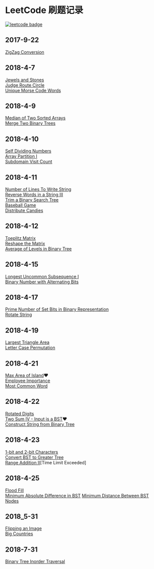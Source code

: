 # LeetCode 刷题记录
[![leetcode badge](https://leetcode-badge.chyroc.cn/?name=CHINA_Scy)](https://leetcode.com/china_scy/)
## 2017-9-22 
[ZigZag Conversion](https://leetcode.com/problems/zigzag-conversion/description/)
## 2018-4-7 
[Jewels and Stones](https://leetcode.com/problems/jewels-and-stones/description//)  
[Judge Route Circle](https://leetcode.com/problems/judge-route-circle/description/)  
[Unique Morse Code Words](https://leetcode.com/problems/unique-morse-code-words/description/)    
## 2018-4-9  
[Median of Two Sorted Arrays](https://leetcode.com/problems/median-of-two-sorted-arrays/description/)  
[Merge Two Binary Trees](https://leetcode.com/problems/merge-two-binary-trees/description/)  
## 2018-4-10
[Self Dividing Numbers](https://leetcode.com/problems/self-dividing-numbers/description/)  
[Array Partition I](https://leetcode.com/problems/array-partition-i/description/)  
[Subdomain Visit Count](https://leetcode.com/problems/subdomain-visit-count/description/)  
## 2018-4-11   
[Number of Lines To Write String](https://leetcode.com/problems/number-of-lines-to-write-string/description/)  
[Reverse Words in a String III](https://leetcode.com/problems/reverse-words-in-a-string-iii/description/)  
[Trim a Binary Search Tree](https://leetcode.com/problems/trim-a-binary-search-tree/description/)  
[Baseball Game](https://leetcode.com/problems/baseball-game/description/)  
[Distribute Candies](https://leetcode.com/problems/distribute-candies/description/)  
## 2018-4-12  
[Toeplitz Matrix](https://leetcode.com/problems/toeplitz-matrix/description/)  
[Reshape the Matrix](https://leetcode.com/problems/reshape-the-matrix/description/)  
[Average of Levels in Binary Tree](https://leetcode.com/problems/average-of-levels-in-binary-tree/description/)  
## 2018-4-15
[Longest Uncommon Subsequence I](https://leetcode.com/problems/longest-uncommon-subsequence-i/description/)  
[Binary Number with Alternating Bits](https://leetcode.com/problems/binary-number-with-alternating-bits/description/)  
## 2018-4-17  
[Prime Number of Set Bits in Binary Representation](https://leetcode.com/problems/prime-number-of-set-bits-in-binary-representation/description/)    
[Rotate String](https://leetcode.com/problems/rotate-string/description/)  
## 2018-4-19  
[Largest Triangle Area](https://leetcode.com/problems/largest-triangle-area/description/)  
[Letter Case Permutation](https://leetcode.com/problems/letter-case-permutation/description/)    
## 2018-4-21  
[Max Area of Island](https://leetcode.com/problems/max-area-of-island/description/):heart:  
[Employee Importance](https://leetcode.com/problems/employee-importance/description/)  
[Most Common Word](https://leetcode.com/problems/most-common-word/description/)  
## 2018-4-22  
[Rotated Digits](https://leetcode.com/problems/rotated-digits/description/)  
[Two Sum IV - Input is a BST](https://leetcode.com/problems/two-sum-iv-input-is-a-bst/description/):heart:  
[Construct String from Binary Tree](https://leetcode.com/problems/construct-string-from-binary-tree/description/)  
## 2018-4-23  
[1-bit and 2-bit Characters](https://leetcode.com/problems/1-bit-and-2-bit-characters/description/)  
[Convert BST to Greater Tree](https://leetcode.com/problems/convert-bst-to-greater-tree/description/)  
[Range Addition II](https://leetcode.com/problems/range-addition-ii/description/)[Time Limit Exceeded]  
## 2018-4-25  
[Flood Fill](https://leetcode.com/problems/flood-fill/description/)  
[Minimum Absolute Difference in BST](https://leetcode.com/problems/minimum-absolute-difference-in-bst/description/) 
[Minimum Distance Between BST Nodes](https://leetcode.com/problems/minimum-distance-between-bst-nodes/description/) 
## 2018_5-31
[Flipping an Image](https://leetcode.com/problems/flipping-an-image/description/)  
[Big Countries](https://leetcode.com/problems/big-countries/description/)
## 2018-7-31  
[Binary Tree Inorder Traversal](https://leetcode.com/problems/binary-tree-inorder-traversal/description/)
